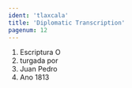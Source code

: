 ```yaml
---
ident: 'tlaxcala'
title: 'Diplomatic Transcription'
pagenum: 12
---
```

1. Escriptura O
2. turgada por
3. Juan Pedro 
4. Ano 1813

